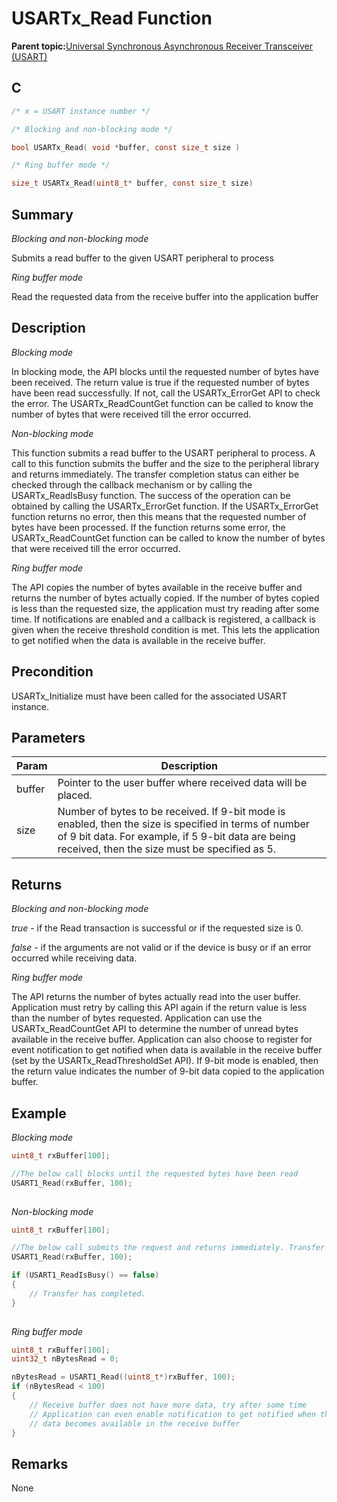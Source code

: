 # USARTx\_Read Function

**Parent topic:**[Universal Synchronous Asynchronous Receiver Transceiver \(USART\)](GUID-5ED4F08A-8227-486D-9727-78BD47CA0866.md)

## C

```c
/* x = USART instance number */

/* Blocking and non-blocking mode */

bool USARTx_Read( void *buffer, const size_t size )

/* Ring buffer mode */

size_t USARTx_Read(uint8_t* buffer, const size_t size)
```

## Summary

*Blocking and non-blocking mode*

Submits a read buffer to the given USART peripheral to process

*Ring buffer mode*

Read the requested data from the receive buffer into the application buffer

## Description

*Blocking mode*

In blocking mode, the API blocks until the requested number of bytes have been received. The return value is true if the requested number of bytes have been read successfully. If not, call the USARTx\_ErrorGet API to check the error. The USARTx\_ReadCountGet function can be called to know the number of bytes that were received till the error occurred.

*Non-blocking mode*

This function submits a read buffer to the USART peripheral to process. A call to this function submits the buffer and the size to the peripheral library and returns immediately. The transfer completion status can either be checked through the callback mechanism or by calling the USARTx\_ReadIsBusy function. The success of the operation can be obtained by calling the USARTx\_ErrorGet function. If the USARTx\_ErrorGet function returns no error, then this means that the requested number of bytes have been processed. If the function returns some error, the USARTx\_ReadCountGet function can be called to know the number of bytes that were received till the error occurred.

*Ring buffer mode*

The API copies the number of bytes available in the receive buffer and returns the number of bytes actually copied. If the number of bytes copied is less than the requested size, the application must try reading after some time. If notifications are enabled and a callback is registered, a callback is given when the receive threshold condition is met. This lets the application to get notified when the data is available in the receive buffer.

## Precondition

USARTx\_Initialize must have been called for the associated USART instance.

## Parameters

|Param|Description|
|-----|-----------|
|buffer|Pointer to the user buffer where received data will be placed.|
|size|Number of bytes to be received. If 9-bit mode is enabled, then the size is specified in terms of number of 9 bit data. For example, if 5 9-bit data are being received, then the size must be specified as 5.|

## Returns

*Blocking and non-blocking mode*

*true* - if the Read transaction is successful or if the requested size is 0.

*false* - if the arguments are not valid or if the device is busy or if an error occurred while receiving data.

*Ring buffer mode*

The API returns the number of bytes actually read into the user buffer. Application must retry by calling this API again if the return value is less than the number of bytes requested. Application can use the USARTx\_ReadCountGet API to determine the number of unread bytes available in the receive buffer. Application can also choose to register for event notification to get notified when data is available in the receive buffer \(set by the USARTx\_ReadThresholdSet API\). If 9-bit mode is enabled, then the return value indicates the number of 9-bit data copied to the application buffer.

## Example

*Blocking mode*

```c
uint8_t rxBuffer[100];

//The below call blocks until the requested bytes have been read
USART1_Read(rxBuffer, 100);
    
```

*Non-blocking mode*

```c
uint8_t rxBuffer[100];

//The below call submits the request and returns immediately. Transfer status can be checked either by calling the USARTx_ReadIsBusy API or by registering a callback and getting notified.
USART1_Read(rxBuffer, 100);

if (USART1_ReadIsBusy() == false)
{
	// Transfer has completed.
}
    
```

*Ring buffer mode*

```c
uint8_t rxBuffer[100];
uint32_t nBytesRead = 0;

nBytesRead = USART1_Read((uint8_t*)rxBuffer, 100);
if (nBytesRead < 100)
{
    // Receive buffer does not have more data, try after some time
    // Application can even enable notification to get notified when the
    // data becomes available in the receive buffer
}

```

## Remarks

None

